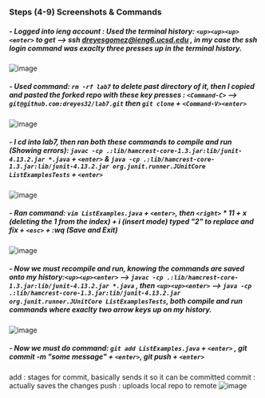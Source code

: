### Steps (4-9) Screenshots & Commands 
##### - Logged into ieng account : Used the terminal history: `<up><up><up><enter>` to get --> ssh dreyesgomez@ieng6.ucsd.edu , in my case the ssh login command was exaclty three presses up in the terminal history.
![image](https://github.com/dreyes32/cse15l-lab-reports/assets/146775725/5513b406-0e63-48d2-8580-aae63976aa9a)

##### - Used command: `rm -rf lab7` to delete past directory of it, then I copied and pasted the forked repo with these key presses : `<Command-C>` --> `git@github.com:dreyes32/lab7.git` then `git clone` + `<Command-V><enter>`
![image](https://github.com/dreyes32/cse15l-lab-reports/assets/146775725/1fd6077d-1ac9-4433-b712-a964e0da59d8)

##### - I cd into lab7, then ran both these commands to compile and run (Showing errors): `javac -cp .:lib/hamcrest-core-1.3.jar:lib/junit-4.13.2.jar *.java` + `<enter>` & `java -cp .:lib/hamcrest-core-1.3.jar:lib/junit-4.13.2.jar org.junit.runner.JUnitCore ListExamplesTests` + `<enter>`
![image](https://github.com/dreyes32/cse15l-lab-reports/assets/146775725/5ee87484-aa92-468f-aa08-f19184293b4b)

##### - Ran command: `vim ListExamples.java` + `<enter>`, then `<right>` * 11 + x (deleting the 1 from the index) + i (insert mode) typed "2" to replace and fix + `<esc>` + :wq (Save and Exit)
![image](https://github.com/dreyes32/cse15l-lab-reports/assets/146775725/a1950737-002e-41c7-9772-86d1e32de358)

##### - Now we must recompile and run, knowing the commands are saved onto my history:`<up><up><enter>` --> `javac -cp .:lib/hamcrest-core-1.3.jar:lib/junit-4.13.2.jar *.java` , then `<up><up><enter>` --> `java -cp .:lib/hamcrest-core-1.3.jar:lib/junit-4.13.2.jar org.junit.runner.JUnitCore ListExamplesTests`, both compile and run commands where exaclty two arrow keys up on my history.
![image](https://github.com/dreyes32/cse15l-lab-reports/assets/146775725/c320bb4a-d9cb-4961-ad1b-a5fa89ab859a)

##### - Now we must do command: `git add ListExamples.java` + `<enter>` , git commit -m "some message" + `<enter>`, git push + `<enter>`
add : stages for commit, basically sends it so it can be committed
commit : actually saves the changes 
push : uploads local repo to remote
![image](https://github.com/dreyes32/cse15l-lab-reports/assets/146775725/992b357b-f718-4a8a-9e4d-a1949ab5fac2)






